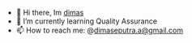

<!--
### Hi there 👋
**dimasekaputraaa/dimasekaputraaa** is a ✨ _special_ ✨ repository because its `README.md` (this file) appears on your GitHub profile.

Here are some ideas to get you started:
- 😄 Pronouns: ...
- 👯 I’m looking to collaborate on ...
- 🤔 I’m looking for help with ...
- 💬 Ask me about ...
- ⚡ Fun fact: i love web design😄
-->
- 👋 Hi there, Im [dimas](https://www.instagram.com/dimasekaputraaa/)
- 🌱 I’m currently learning Quality Assurance
- 📫 How to reach me: @dimaseputra.a@gmail.com


